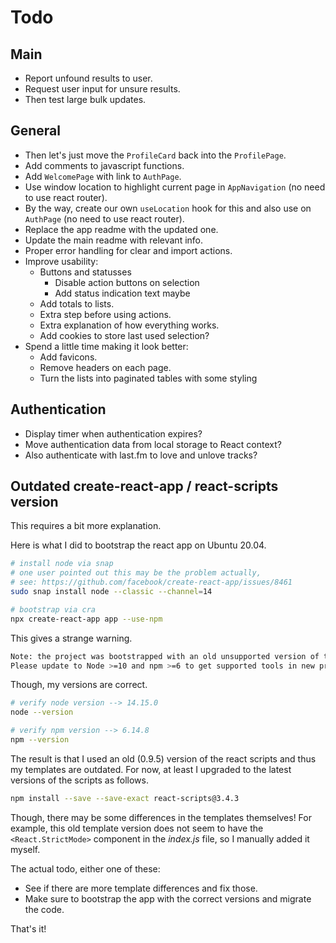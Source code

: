 # Todo

## Main

- Report unfound results to user.
- Request user input for unsure results.
- Then test large bulk updates.

## General

- Then let's just move the `ProfileCard` back into the `ProfilePage`.
- Add comments to javascript functions.
- Add `WelcomePage` with link to `AuthPage`.
- Use window location to highlight current page in `AppNavigation` (no need to use react router).
- By the way, create our own `useLocation` hook for this and also use on `AuthPage` (no need to use react router).
- Replace the app readme with the updated one.
- Update the main readme with relevant info.
- Proper error handling for clear and import actions.
- Improve usability:
  - Buttons and statusses
    - Disable action buttons on selection
    - Add status indication text maybe
  - Add totals to lists.
  - Extra step before using actions.
  - Extra explanation of how everything works.
  - Add cookies to store last used selection?
- Spend a little time making it look better:
  - Add favicons.
  - Remove headers on each page.
  - Turn the lists into paginated tables with some styling

## Authentication

- Display timer when authentication expires?
- Move authentication data from local storage to React context?
- Also authenticate with last.fm to love and unlove tracks?

## Outdated create-react-app / react-scripts version

This requires a bit more explanation.

Here is what I did to bootstrap the react app on Ubuntu 20.04.

```bash
# install node via snap
# one user pointed out this may be the problem actually,
# see: https://github.com/facebook/create-react-app/issues/8461
sudo snap install node --classic --channel=14

# bootstrap via cra
npx create-react-app app --use-npm
```

This gives a strange warning.

```bash
Note: the project was bootstrapped with an old unsupported version of tools.
Please update to Node >=10 and npm >=6 to get supported tools in new projects.  
```

Though, my versions are correct.

```bash
# verify node version --> 14.15.0
node --version

# verify npm version --> 6.14.8
npm --version
```

The result is that I used an old (0.9.5) version of the react scripts and thus my templates are outdated. For now, at least I upgraded to the latest versions of the scripts as follows.

```bash
npm install --save --save-exact react-scripts@3.4.3
```

Though, there may be some differences in the templates themselves! For example, this old template version does not seem to have the `<React.StrictMode>` component in the _index.js_ file, so I manually added it myself. 

The actual todo, either one of these:

- See if there are more template differences and fix those.
- Make sure to bootstrap the app with the correct versions and migrate the code.

That's it!
